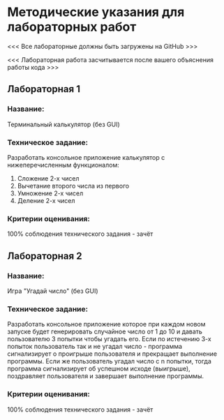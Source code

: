 # Методические указания для лабораторных работ
<<< Все лабораторные должны быть загружены на GitHub >>>

<<< Лабораторная работа засчитывается после вашего объяснения работы кода >>>
## Лабораторная 1
### Название:

Терминальный калькулятор (без GUI)

### Техническое задание:

Разработать консольное приложение калькулятор с нижеперечисленным функционалом:

1) Сложение 2-х чисел
2) Вычетание второго числа из первого
3) Умножение 2-х чисел
4) Деление 2-х чисел

### Критерии оценивания:

100% соблюдения технического задания - зачёт



## Лабораторная 2
### Название: 

Игра "Угадай число" (без GUI)

### Техническое задание:

Разработать консольное приложение которое при каждом новом запуске будет генерировать случайное число от 1 до 10 и давать пользователю 3 попытки чтобы угадать его. Если по истечению 3-х попыток пользователь так и не угадал число - программа сигнализирует о проигрыше пользователя и прекращает выполнение программы. Если же пользователь угадал число с n попытки, тогда программа сигнализирует об успешном исходе (выигрыше), поздравляет пользователя и завершает выполнение программы.

### Критерии оценивания:
100% соблюдения технического задания - зачёт
